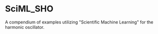 # SciML_SHO
A compendium of examples utilizing "Scientific Machine Learning" for the harmonic oscillator. 
